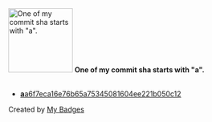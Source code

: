 <img src="https://my-badges.github.io/my-badges/a-commit.png" alt="One of my commit sha starts with &quot;a&quot;." title="One of my commit sha starts with &quot;a&quot;." width="128">
<strong>One of my commit sha starts with &quot;a&quot;.</strong>
<br><br>

- <a href="https://github.com/JarredAllen/wordle-assist/commit/aa6f7eca16e76b65a75345081604ee221b050c12"><strong>a</strong>a6f7eca16e76b65a75345081604ee221b050c12</a>


Created by <a href="https://github.com/my-badges/my-badges">My Badges</a>